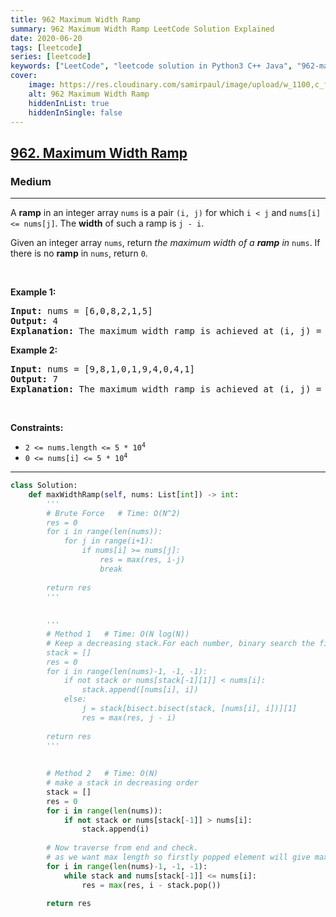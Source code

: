 ```yaml
---
title: 962 Maximum Width Ramp
summary: 962 Maximum Width Ramp LeetCode Solution Explained
date: 2020-06-20
tags: [leetcode]
series: [leetcode]
keywords: ["LeetCode", "leetcode solution in Python3 C++ Java", "962-maximum-width-ramp LeetCode Solution Explained"]
cover:
    image: https://res.cloudinary.com/samirpaul/image/upload/w_1100,c_fit,co_rgb:FFFFFF,l_text:Arial_75_bold:962 Maximum Width Ramp - Solution Explained/problem-solving.webp
    alt: 962 Maximum Width Ramp
    hiddenInList: true
    hiddenInSingle: false
---
```



<h2><a href="https://leetcode.com/problems/maximum-width-ramp/">962. Maximum Width Ramp</a></h2><h3>Medium</h3><hr><div><p>A <strong>ramp</strong> in an integer array <code>nums</code> is a pair <code>(i, j)</code> for which <code>i &lt; j</code> and <code>nums[i] &lt;= nums[j]</code>. The <strong>width</strong> of such a ramp is <code>j - i</code>.</p>

<p>Given an integer array <code>nums</code>, return <em>the maximum width of a <strong>ramp</strong> in </em><code>nums</code>. If there is no <strong>ramp</strong> in <code>nums</code>, return <code>0</code>.</p>

<p>&nbsp;</p>
<p><strong>Example 1:</strong></p>

<pre><strong>Input:</strong> nums = [6,0,8,2,1,5]
<strong>Output:</strong> 4
<strong>Explanation:</strong> The maximum width ramp is achieved at (i, j) = (1, 5): nums[1] = 0 and nums[5] = 5.
</pre>

<p><strong>Example 2:</strong></p>

<pre><strong>Input:</strong> nums = [9,8,1,0,1,9,4,0,4,1]
<strong>Output:</strong> 7
<strong>Explanation:</strong> The maximum width ramp is achieved at (i, j) = (2, 9): nums[2] = 1 and nums[9] = 1.
</pre>

<p>&nbsp;</p>
<p><strong>Constraints:</strong></p>

<ul>
	<li><code>2 &lt;= nums.length &lt;= 5 * 10<sup>4</sup></code></li>
	<li><code>0 &lt;= nums[i] &lt;= 5 * 10<sup>4</sup></code></li>
</ul>
</div>

---




```python
class Solution:
    def maxWidthRamp(self, nums: List[int]) -> int:
        '''
        # Brute Force   # Time: O(N^2)
        res = 0
        for i in range(len(nums)):
            for j in range(i+1):
                if nums[i] >= nums[j]:
                    res = max(res, i-j)
                    break
                    
        return res
        '''
        
        
        '''
        # Method 1   # Time: O(N log(N))
        # Keep a decreasing stack.For each number, binary search the first smaller number in the stack. When the number is smaller the the last, push it into the stack.
        stack = []
        res = 0
        for i in range(len(nums)-1, -1, -1):
            if not stack or nums[stack[-1][1]] < nums[i]:
                stack.append([nums[i], i])
            else:
                j = stack[bisect.bisect(stack, [nums[i], i])][1]
                res = max(res, j - i)
        
        return res
        '''
        
        
        # Method 2   # Time: O(N)
        # make a stack in decreasing order
        stack = []
        res = 0
        for i in range(len(nums)):
            if not stack or nums[stack[-1]] > nums[i]:
                stack.append(i)
        
        # Now traverse from end and check. 
        # as we want max length so firstly popped element will give max length
        for i in range(len(nums)-1, -1, -1):
            while stack and nums[stack[-1]] <= nums[i]:
                res = max(res, i - stack.pop())
        
        return res
```
